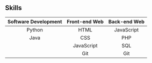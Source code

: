 Skills
-
| Software Development | Front-end Web | Back-end Web |
|:--------------------:|:-------------:|:------------:|
|        Python        |      HTML     |  JavaScript  |
|         Java         |      CSS      |      PHP     |
|                      |   JavaScript  |      SQL     |
|                      |      Git      |      Git     |
